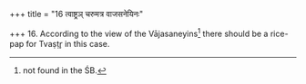+++
title = "16 त्वाष्ट्रञ् चरुमत्र वाजसनेयिनः"

+++
16. According to the view of the Vājasaneyins[^1] there should be a rice-pap for Tvaṣṭr̥ in this case.  


[^1]: not found in the ŚB.
